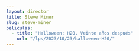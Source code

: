 ```yaml
---
layout: director
title: Steve Miner
slug: steve-miner
peliculas:
  - title: "Halloween: H20. Veinte años después"
    url: "/lps/2023/10/23/halloween-H20/"
---
```

